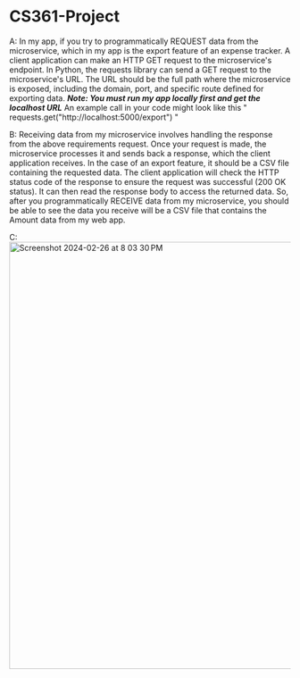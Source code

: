 # CS361-Project

A:
In my app, if you try to programmatically REQUEST data from the microservice, which in my app is the export feature of an expense tracker. A client application can make an HTTP GET request to the microservice's endpoint. In Python, the requests library can send a GET request to the microservice's URL. The URL should be the full path where the microservice is exposed, including the domain, port, and specific route defined for exporting data. 
***Note: You must run my app locally first and get the localhost URL***
An example call in your code might look like this " requests.get("http://localhost:5000/export") "

B:
Receiving data from my microservice involves handling the response from the above requirements request. Once your request is made, the microservice processes it and sends back a response, which the client application receives. In the case of an export feature, it should be a CSV file containing the requested data. The client application will check the HTTP status code of the response to ensure the request was successful (200 OK status). It can then read the response body to access the returned data. So, after you programmatically RECEIVE data from my microservice, you should be able to see the data you receive will be a CSV file that contains the Amount data from my web app.

C:
<img width="765" alt="Screenshot 2024-02-26 at 8 03 30 PM" src="https://github.com/seankhy/CS361-Project/assets/130083506/020109e1-6170-4790-98e5-eeeab2c039a1">
